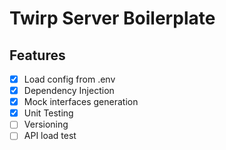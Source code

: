 # Twirp Server Boilerplate

## Features

- [x] Load config from .env
- [x] Dependency Injection
- [x] Mock interfaces generation
- [x] Unit Testing
- [ ] Versioning
- [ ] API load test